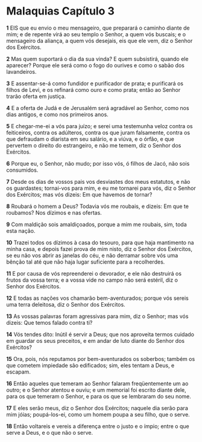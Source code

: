 # Malaquias Capítulo 3

**1** 	EIS que eu envio o meu mensageiro, que preparará o caminho diante de mim; e de repente virá ao seu templo o Senhor, a quem vós buscais; e o mensageiro da aliança, a quem vós desejais, eis que ele vem, diz o Senhor dos Exércitos.

**2** 	Mas quem suportará o dia da sua vinda? E quem subsistirá, quando ele aparecer? Porque ele será como o fogo do ourives e como o sabão dos lavandeiros.

**3** 	E assentar-se-á como fundidor e purificador de prata; e purificará os filhos de Levi, e os refinará como ouro e como prata; então ao Senhor trarão oferta em justiça.

**4** 	E a oferta de Judá e de Jerusalém será agradável ao Senhor, como nos dias antigos, e como nos primeiros anos.

**5** 	E chegar-me-ei a vós para juízo; e serei uma testemunha veloz contra os feiticeiros, contra os adúlteros, contra os que juram falsamente, contra os que defraudam o diarista em seu salário, e a viúva, e o órfão, e que pervertem o direito do estrangeiro, e não me temem, diz o Senhor dos Exércitos.

**6** 	Porque eu, o Senhor, não mudo; por isso vós, ó filhos de Jacó, não sois consumidos.

**7** 	Desde os dias de vossos pais vos desviastes dos meus estatutos, e não os guardastes; tornai-vos para mim, e eu me tornarei para vós, diz o Senhor dos Exércitos; mas vós dizeis: Em que havemos de tornar?

**8** 	Roubará o homem a Deus? Todavia vós me roubais, e dizeis: Em que te roubamos? Nos dízimos e nas ofertas.

**9** 	Com maldição sois amaldiçoados, porque a mim me roubais, sim, toda esta nação.

**10** 	Trazei todos os dízimos à casa do tesouro, para que haja mantimento na minha casa, e depois fazei prova de mim nisto, diz o Senhor dos Exércitos, se eu não vos abrir as janelas do céu, e não derramar sobre vós uma bênção tal até que não haja lugar suficiente para a recolherdes.

**11** 	E por causa de vós repreenderei o devorador, e ele não destruirá os frutos da vossa terra; e a vossa vide no campo não será estéril, diz o Senhor dos Exércitos.

**12** 	E todas as nações vos chamarão bem-aventurados; porque vós sereis uma terra deleitosa, diz o Senhor dos Exércitos.

**13** 	As vossas palavras foram agressivas para mim, diz o Senhor; mas vós dizeis: Que temos falado contra ti?

**14** 	Vós tendes dito: Inútil é servir a Deus; que nos aproveita termos cuidado em guardar os seus preceitos, e em andar de luto diante do Senhor dos Exércitos?

**15** 	Ora, pois, nós reputamos por bem-aventurados os soberbos; também os que cometem impiedade são edificados; sim, eles tentam a Deus, e escapam.

**16** 	Então aqueles que temeram ao Senhor falaram freqüentemente um ao outro; e o Senhor atentou e ouviu; e um memorial foi escrito diante dele, para os que temeram o Senhor, e para os que se lembraram do seu nome.

**17** 	E eles serão meus, diz o Senhor dos Exércitos; naquele dia serão para mim jóias; poupá-los-ei, como um homem poupa a seu filho, que o serve.

**18** 	Então voltareis e vereis a diferença entre o justo e o ímpio; entre o que serve a Deus, e o que não o serve.


